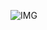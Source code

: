 
![IMG](https://user-images.githubusercontent.com/85029234/135504664-0d5bce79-d1c3-48e4-973b-25d26bae5ac5.jpg)
